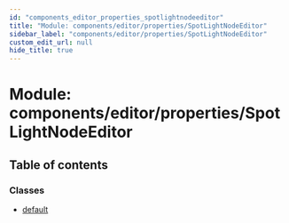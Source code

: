 ```yaml
---
id: "components_editor_properties_spotlightnodeeditor"
title: "Module: components/editor/properties/SpotLightNodeEditor"
sidebar_label: "components/editor/properties/SpotLightNodeEditor"
custom_edit_url: null
hide_title: true
---
```


# Module: components/editor/properties/SpotLightNodeEditor

## Table of contents

### Classes

- [default](../classes/components_editor_properties_spotlightnodeeditor.default.md)
